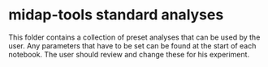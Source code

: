 # midap-tools standard analyses

This folder contains a collection of preset analyses that can be used by the user. Any parameters that have to be set can be found at the start of each notebook. The user should review and change these for his experiment.
